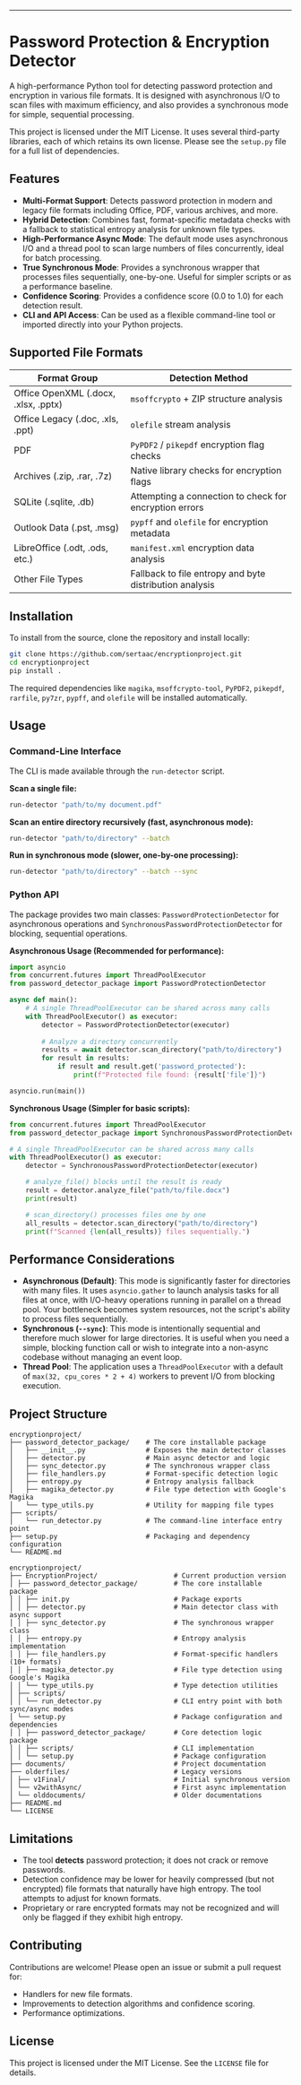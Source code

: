 -----

# Password Protection & Encryption Detector

A high-performance Python tool for detecting password protection and encryption in various file formats. It is designed with asynchronous I/O to scan files with maximum efficiency, and also provides a synchronous mode for simple, sequential processing.

[](https://www.python.org/downloads/)
[](https://opensource.org/licenses/MIT)
[](https://www.google.com/search?q=https://badge.fury.io/py/password-protection-detector)

This project is licensed under the MIT License. It uses several third-party libraries, each of which retains its own license. Please see the `setup.py` file for a full list of dependencies.

## Features

  - **Multi-Format Support**: Detects password protection in modern and legacy file formats including Office, PDF, various archives, and more.
  - **Hybrid Detection**: Combines fast, format-specific metadata checks with a fallback to statistical entropy analysis for unknown file types.
  - **High-Performance Async Mode**: The default mode uses asynchronous I/O and a thread pool to scan large numbers of files concurrently, ideal for batch processing.
  - **True Synchronous Mode**: Provides a synchronous wrapper that processes files sequentially, one-by-one. Useful for simpler scripts or as a performance baseline.
  - **Confidence Scoring**: Provides a confidence score (0.0 to 1.0) for each detection result.
  - **CLI and API Access**: Can be used as a flexible command-line tool or imported directly into your Python projects.

## Supported File Formats

| Format Group | Detection Method |
| --- | --- |
| Office OpenXML (.docx, .xlsx, .pptx) | `msoffcrypto` + ZIP structure analysis |
| Office Legacy (.doc, .xls, .ppt) | `olefile` stream analysis |
| PDF | `PyPDF2` / `pikepdf` encryption flag checks |
| Archives (.zip, .rar, .7z) | Native library checks for encryption flags |
| SQLite (.sqlite, .db) | Attempting a connection to check for encryption errors |
| Outlook Data (.pst, .msg) | `pypff` and `olefile` for encryption metadata |
| LibreOffice (.odt, .ods, etc.) | `manifest.xml` encryption data analysis |
| Other File Types | Fallback to file entropy and byte distribution analysis |

## Installation

To install from the source, clone the repository and install locally:

```bash
git clone https://github.com/sertaac/encryptionproject.git
cd encryptionproject
pip install .
```

The required dependencies like `magika`, `msoffcrypto-tool`, `PyPDF2`, `pikepdf`, `rarfile`, `py7zr`, `pypff`, and `olefile` will be installed automatically.

## Usage

### Command-Line Interface

The CLI is made available through the `run-detector` script.

**Scan a single file:**

```bash
run-detector "path/to/my document.pdf"
```

**Scan an entire directory recursively (fast, asynchronous mode):**

```bash
run-detector "path/to/directory" --batch
```

**Run in synchronous mode (slower, one-by-one processing):**

```bash
run-detector "path/to/directory" --batch --sync
```

### Python API

The package provides two main classes: `PasswordProtectionDetector` for asynchronous operations and `SynchronousPasswordProtectionDetector` for blocking, sequential operations.

**Asynchronous Usage (Recommended for performance):**

```python
import asyncio
from concurrent.futures import ThreadPoolExecutor
from password_detector_package import PasswordProtectionDetector

async def main():
    # A single ThreadPoolExecutor can be shared across many calls
    with ThreadPoolExecutor() as executor:
        detector = PasswordProtectionDetector(executor)
        
        # Analyze a directory concurrently
        results = await detector.scan_directory("path/to/directory")
        for result in results:
            if result and result.get('password_protected'):
                print(f"Protected file found: {result['file']}")

asyncio.run(main())
```

**Synchronous Usage (Simpler for basic scripts):**

```python
from concurrent.futures import ThreadPoolExecutor
from password_detector_package import SynchronousPasswordProtectionDetector

# A single ThreadPoolExecutor can be shared across many calls
with ThreadPoolExecutor() as executor:
    detector = SynchronousPasswordProtectionDetector(executor)

    # analyze_file() blocks until the result is ready
    result = detector.analyze_file("path/to/file.docx")
    print(result)

    # scan_directory() processes files one by one
    all_results = detector.scan_directory("path/to/directory")
    print(f"Scanned {len(all_results)} files sequentially.")
```

## Performance Considerations

  - **Asynchronous (Default)**: This mode is significantly faster for directories with many files. It uses `asyncio.gather` to launch analysis tasks for all files at once, with I/O-heavy operations running in parallel on a thread pool. Your bottleneck becomes system resources, not the script's ability to process files sequentially.
  - **Synchronous (`--sync`)**: This mode is intentionally sequential and therefore much slower for large directories. It is useful when you need a simple, blocking function call or wish to integrate into a non-async codebase without managing an event loop.
  - **Thread Pool**: The application uses a `ThreadPoolExecutor` with a default of `max(32, cpu_cores * 2 + 4)` workers to prevent I/O from blocking execution.

## Project Structure

```
encryptionproject/
├── password_detector_package/    # The core installable package
│   ├── __init__.py               # Exposes the main detector classes
│   ├── detector.py               # Main async detector and logic
│   ├── sync_detector.py          # The synchronous wrapper class
│   ├── file_handlers.py          # Format-specific detection logic
│   ├── entropy.py                # Entropy analysis fallback
│   ├── magika_detector.py        # File type detection with Google's Magika
│   └── type_utils.py             # Utility for mapping file types
├── scripts/
│   └── run_detector.py           # The command-line interface entry point
├── setup.py                      # Packaging and dependency configuration
└── README.md

encryptionproject/
├── EncryptionProject/                   # Current production version
│ ├── password_detector_package/         # The core installable package
│ │ ├── init.py                          # Package exports
│ │ ├── detector.py                      # Main detector class with async support
│ │ ├── sync_detector.py                 # The synchronous wrapper class
│ │ ├── entropy.py                       # Entropy analysis implementation
│ │ ├── file_handlers.py                 # Format-specific handlers (10+ formats)
│ │ ├── magika_detector.py               # File type detection using Google's Magika
│ │ └── type_utils.py                    # Type detection utilities
│ ├── scripts/
│ │ └── run_detector.py                  # CLI entry point with both sync/async modes
│ └── setup.py                           # Package configuration and dependencies
│ │ ├── password_detector_package/       # Core detection logic package
│ │ ├── scripts/                         # CLI implementation
│ │ └── setup.py                         # Package configuration
├── documents/                           # Project documentation 
├── olderfiles/                          # Legacy versions
│ ├── v1Final/                           # Initial synchronous version
│ └── v2withAsync/                       # First async implementation
│ └── olddocuments/                      # Older documentations
├── README.md
└── LICENSE
```

## Limitations

  - The tool **detects** password protection; it does not crack or remove passwords.
  - Detection confidence may be lower for heavily compressed (but not encrypted) file formats that naturally have high entropy. The tool attempts to adjust for known formats.
  - Proprietary or rare encrypted formats may not be recognized and will only be flagged if they exhibit high entropy.

## Contributing

Contributions are welcome\! Please open an issue or submit a pull request for:

  - Handlers for new file formats.
  - Improvements to detection algorithms and confidence scoring.
  - Performance optimizations.

## License

This project is licensed under the MIT License. See the `LICENSE` file for details.
